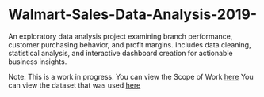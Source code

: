 # Walmart-Sales-Data-Analysis-2019-
An exploratory data analysis project examining branch performance, customer purchasing behavior, and profit margins. Includes data cleaning, statistical analysis, and interactive dashboard creation for actionable business insights.

Note: This is a work in progress. You can view the Scope of Work [here](pre-analysis_files/walmart_sales_analysis_SOW.pdf)
You can view the dataset that was used [here](https://www.kaggle.com/datasets/najir0123/walmart-10k-sales-datasets) 
